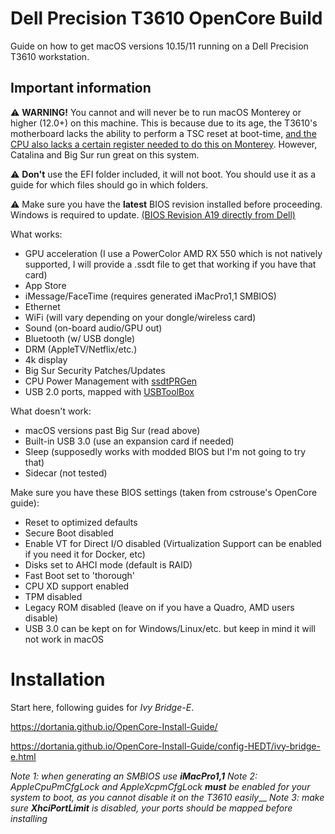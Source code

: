 # Dell Precision T3610 OpenCore Build
Guide on how to get macOS versions 10.15/11 running on a Dell Precision T3610 workstation. 


## Important information

⚠ **WARNING!** You cannot and will never be to run macOS Monterey or higher (12.0+) on this machine. This is because due to its age, the T3610's motherboard lacks the ability to perform a TSC reset at boot-time, <a href="https://github.com/acidanthera/CpuTscSync#cputscsync">and the CPU also lacks a certain register needed to do this on Monterey</a>. However, Catalina and Big Sur run great on this system.


⚠ **Don't** use the EFI folder included, it will not boot. You should use it as a guide for which files should go in which folders.

⚠ Make sure you have the **latest** BIOS revision installed before proceeding. Windows is required to update. <a href="https://www.dell.com/support/home/en-us/drivers/driversdetails?driverid=4d5hg">(BIOS Revision A19 directly from Dell)</a>

What works:
- GPU acceleration (I use a PowerColor AMD RX 550 which is not natively supported, I will provide a .ssdt file to get that working if you have that card)
- App Store
- iMessage/FaceTime (requires generated iMacPro1,1 SMBIOS)
- Ethernet
- WiFi (will vary depending on your dongle/wireless card)
- Sound (on-board audio/GPU out)
- Bluetooth (w/ USB dongle)
- DRM (AppleTV/Netflix/etc.)
- 4k display
- Big Sur Security Patches/Updates
- CPU Power Management with <a href="https://dortania.github.io/OpenCore-Post-Install/universal/pm.html#sandy-and-ivy-bridge-power-management">ssdtPRGen</a>
- USB 2.0 ports, mapped with <a href="https://github.com/USBToolBox/tool">USBToolBox</a> 

What doesn't work:
- macOS versions past Big Sur (read above)
- Built-in USB 3.0 (use an expansion card if needed)
- Sleep (supposedly works with modded BIOS but I'm not going to try that) 
- Sidecar (not tested)

Make sure you have these BIOS settings (taken from cstrouse's OpenCore guide):
- Reset to optimized defaults
- Secure Boot disabled
- Enable VT for Direct I/O disabled (Virtualization Support can be enabled if you need it for Docker, etc)
- Disks set to AHCI mode (default is RAID)
- Fast Boot set to 'thorough'
- CPU XD support enabled
- TPM disabled
- Legacy ROM disabled (leave on if you have a Quadro, AMD users disable)
- USB 3.0 can be kept on for Windows/Linux/etc. but keep in mind it will not work in macOS


# Installation

Start here, following guides for _Ivy Bridge-E_. 

https://dortania.github.io/OpenCore-Install-Guide/

https://dortania.github.io/OpenCore-Install-Guide/config-HEDT/ivy-bridge-e.html

_Note 1: when generating an SMBIOS use **iMacPro1,1**_
_Note 2: AppleCpuPmCfgLock and AppleXcpmCfgLock **must** be enabled for your system to boot, as you cannot disable it on the T3610 easily___
_Note 3: make sure **XhciPortLimit** is disabled, your ports should be mapped before installing_


  
